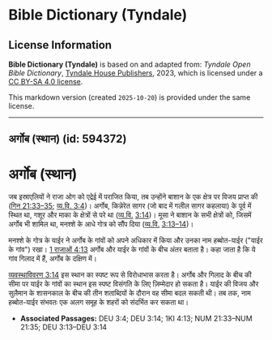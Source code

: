 # Bible Dictionary (Tyndale)

## License Information

**Bible Dictionary (Tyndale)** is based on and adapted from: _Tyndale Open Bible Dictionary_, [Tyndale House Publishers](https://tyndaleopenresources.com/), 2023, which is licensed under a [CC BY-SA 4.0 license](https://creativecommons.org/licenses/by-sa/4.0/legalcode.en).

This markdown version (created `2025-10-20`) is provided under the same license.



--------------------------------

## अर्गोब (स्थान) (id: 594372)

अर्गोब (स्थान)
==============

जब इस्राएलियों ने राजा ओग को एद्रेई में पराजित किया, तब उन्होंने बाशान के एक क्षेत्र पर विजय प्राप्त की ([गिन 21:33–35](https://ref.ly/Num21:33-Num21:35); [व्य.वि. 3:4](https://ref.ly/Deut3:4))। अर्गोब, किन्नेरेत सागर (जो बाद में गलील सागर कहलाया) के पूर्व में स्थित था, गशूर और माका के क्षेत्रों से परे था ([व्य.वि.](https://ref.ly/Deut3:4) [3:14](https://ref.ly/Deut3:14))। मूसा ने बाशान के सभी क्षेत्रों को, जिसमें अर्गोब भी शामिल था, मनश्शे के आधे गोत्र को सौंप दिया ([व्य.वि.](https://ref.ly/Deut3:4) [3:13–14](https://ref.ly/Deut3:13-Deut3:14))।

मनश्शे के गोत्र के याईर ने अर्गोब के गांवों को अपने अधिकार में किया और उनका नाम हब्बोत\-याईर ("याईर के गांव") रखा। [1 राजाओं 4:13](https://ref.ly/1Kgs4:13) अर्गोब और याईर के गांवों के बीच अंतर बताता है। कहा जाता है कि ये गांव गिलाद में हैं, अर्गोब के दक्षिण में।

[व्यवस्थाविवरण 3:14](https://ref.ly/Deut3:14) इस स्थान का स्पष्ट रूप से विरोधाभास करता है। अर्गोब और गिलाद के बीच की सीमा पर याईर के गांवों का स्थान इस स्पष्ट विसंगति के लिए ज़िम्मेदार हो सकता है। याईर की विजय और सुलैमान के शासनकाल के बीच की तीन शताब्दियों के दौरान वह सीमा बदल सकती थी। तब तक, नाम हब्बोत\-याईर संभवतः एक अलग समूह के शहरों को संदर्भित कर सकता था।

* **Associated Passages:** DEU 3:4; DEU 3:14; 1KI 4:13; NUM 21:33–NUM 21:35; DEU 3:13–DEU 3:14

